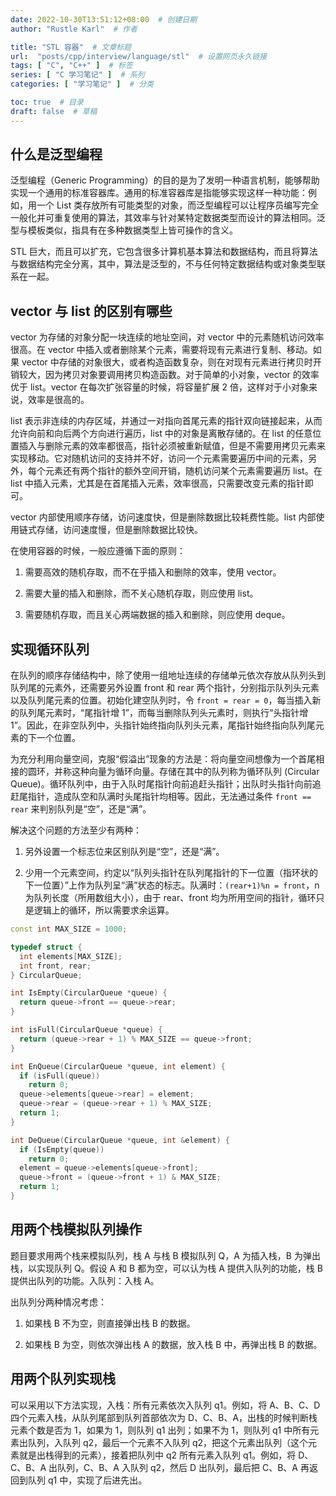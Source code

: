 ```yaml
---
date: 2022-10-30T13:51:12+08:00  # 创建日期
author: "Rustle Karl"  # 作者

title: "STL 容器"  # 文章标题
url:  "posts/cpp/interview/language/stl"  # 设置网页永久链接
tags: [ "C", "C++" ]  # 标签
series: [ "C 学习笔记" ]  # 系列
categories: [ "学习笔记" ]  # 分类

toc: true  # 目录
draft: false  # 草稿
---
```


## 什么是泛型编程

泛型编程（Generic Programming）的目的是为了发明一种语言机制，能够帮助实现一个通用的标准容器库。通用的标准容器库是指能够实现这样一种功能：例如，用一个 List 类存放所有可能类型的对象，而泛型编程可以让程序员编写完全一般化并可重复使用的算法，其效率与针对某特定数据类型而设计的算法相同。泛型与模板类似，指具有在多种数据类型上皆可操作的含义。

STL 巨大，而且可以扩充，它包含很多计算机基本算法和数据结构，而且将算法与数据结构完全分离，其中，算法是泛型的，不与任何特定数据结构或对象类型联系在一起。

## vector 与 list 的区别有哪些

vector 为存储的对象分配一块连续的地址空间，对 vector 中的元素随机访问效率很高。在 vector 中插入或者删除某个元素，需要将现有元素进行复制、移动。如果 vector 中存储的对象很大，或者构造函数复杂，则在对现有元素进行拷贝时开销较大，因为拷贝对象要调用拷贝构造函数。对于简单的小对象，vector 的效率优于 list。vector 在每次扩张容量的时候，将容量扩展 2 倍，这样对于小对象来说，效率是很高的。

list 表示非连续的内存区域，并通过一对指向首尾元素的指针双向链接起来，从而允许向前和向后两个方向进行遍历，list 中的对象是离散存储的。在 list 的任意位置插入与删除元素的效率都很高，指针必须被重新赋值，但是不需要用拷贝元素来实现移动。它对随机访问的支持并不好，访问一个元素需要遍历中间的元素，另外，每个元素还有两个指针的额外空间开销，随机访问某个元素需要遍历 list。在 list 中插入元素，尤其是在首尾插入元素，效率很高，只需要改变元素的指针即可。

vector 内部使用顺序存储，访问速度快，但是删除数据比较耗费性能。list 内部使用链式存储，访问速度慢，但是删除数据比较快。

在使用容器的时候，一般应遵循下面的原则：

1. 需要高效的随机存取，而不在乎插入和删除的效率，使用 vector。

2. 需要大量的插入和删除，而不关心随机存取，则应使用 list。

3. 需要随机存取，而且关心两端数据的插入和删除，则应使用 deque。

## 实现循环队列

在队列的顺序存储结构中，除了使用一组地址连续的存储单元依次存放从队列头到队列尾的元素外，还需要另外设置 front 和 rear 两个指针，分别指示队列头元素以及队列尾元素的位置。初始化建空队列时，令 `front = rear = 0`，每当插入新的队列尾元素时，“尾指针增 1”，而每当删除队列头元素时，则执行“头指针增 1”。因此，在非空队列中，头指针始终指向队列头元素，尾指针始终指向队列尾元素的下一个位置。

为充分利用向量空间，克服“假溢出”现象的方法是：将向量空间想像为一个首尾相接的圆环，并称这种向量为循环向量。存储在其中的队列称为循环队列 (Circular Queue)。循环队列中，由于入队时尾指针向前追赶头指针；出队时头指针向前追赶尾指针，造成队空和队满时头尾指针均相等。因此，无法通过条件 `front == rear` 来判别队列是“空”，还是“满”。

解决这个问题的方法至少有两种：

1. 另外设置一个标志位来区别队列是“空”，还是“满”。

2. 少用一个元素空间，约定以“队列头指针在队列尾指针的下一位置（指环状的下一位置）”上作为队列呈“满”状态的标志。队满时：`(rear+1)%n = front`，n 为队列长度（所用数组大小），由于 rear、front 均为所用空间的指针，循环只是逻辑上的循环，所以需要求余运算。

```c++
const int MAX_SIZE = 1000;

typedef struct {
  int elements[MAX_SIZE];
  int front, rear;
} CircularQueue;

int IsEmpty(CircularQueue *queue) {
  return queue->front == queue->rear;
}

int isFull(CircularQueue *queue) {
  return (queue->rear + 1) % MAX_SIZE == queue->front;
}

int EnQueue(CircularQueue *queue, int element) {
  if (isFull(queue))
    return 0;
  queue->elements[queue->rear] = element;
  queue->rear = (queue->rear + 1) % MAX_SIZE;
  return 1;
}

int DeQueue(CircularQueue *queue, int &element) {
  if (IsEmpty(queue))
    return 0;
  element = queue->elements[queue->front];
  queue->front = (queue->front + 1) & MAX_SIZE;
  return 1;
}
```

## 用两个栈模拟队列操作

题目要求用两个栈来模拟队列，栈 A 与栈 B 模拟队列 Q，A 为插入栈，B 为弹出栈，以实现队列 Q。假设 A 和 B 都为空，可以认为栈 A 提供入队列的功能，栈 B 提供出队列的功能。入队列：入栈 A。

出队列分两种情况考虑：

1. 如果栈 B 不为空，则直接弹出栈 B 的数据。

2. 如果栈 B 为空，则依次弹出栈 A 的数据，放入栈 B 中，再弹出栈 B 的数据。

## 用两个队列实现栈

可以采用以下方法实现，入栈：所有元素依次入队列 q1。例如，将 A、B、C、D 四个元素入栈，从队列尾部到队列首部依次为 D、C、B、A，出栈的时候判断栈元素个数是否为 1，如果为 1，则队列 q1 出列；如果不为 1，则队列 q1 中所有元素出队列，入队列 q2，最后一个元素不入队列 q2，把这个元素出队列（这个元素就是出栈得到的元素），接着把队列中 q2 所有元素入队列 q1。例如，将 D、C、B、A 出队列，C、B、A 入队列 q2，然后 D 出队列，最后把 C、B、A 再返回到队列 q1 中，实现了后进先出。

```c++

```
